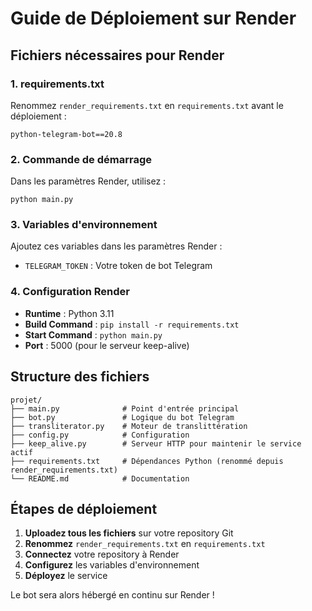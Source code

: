 # Guide de Déploiement sur Render

## Fichiers nécessaires pour Render

### 1. requirements.txt
Renommez `render_requirements.txt` en `requirements.txt` avant le déploiement :
```
python-telegram-bot==20.8
```

### 2. Commande de démarrage
Dans les paramètres Render, utilisez :
```
python main.py
```

### 3. Variables d'environnement
Ajoutez ces variables dans les paramètres Render :
- `TELEGRAM_TOKEN` : Votre token de bot Telegram

### 4. Configuration Render
- **Runtime** : Python 3.11
- **Build Command** : `pip install -r requirements.txt`
- **Start Command** : `python main.py`
- **Port** : 5000 (pour le serveur keep-alive)

## Structure des fichiers
```
projet/
├── main.py              # Point d'entrée principal
├── bot.py               # Logique du bot Telegram
├── transliterator.py    # Moteur de translittération
├── config.py            # Configuration
├── keep_alive.py        # Serveur HTTP pour maintenir le service actif
├── requirements.txt     # Dépendances Python (renommé depuis render_requirements.txt)
└── README.md            # Documentation
```

## Étapes de déploiement

1. **Uploadez tous les fichiers** sur votre repository Git
2. **Renommez** `render_requirements.txt` en `requirements.txt`
3. **Connectez** votre repository à Render
4. **Configurez** les variables d'environnement
5. **Déployez** le service

Le bot sera alors hébergé en continu sur Render !